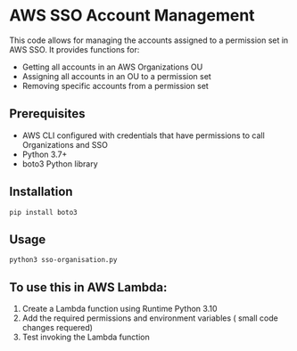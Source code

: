 # AWS SSO Account Management

This code allows for managing the accounts assigned to a permission set in AWS SSO. It provides functions for:

- Getting all accounts in an AWS Organizations OU
- Assigning all accounts in an OU to a permission set
- Removing specific accounts from a permission set 

## Prerequisites

- AWS CLI configured with credentials that have permissions to call Organizations and SSO
- Python 3.7+
- boto3 Python library


## Installation

```
pip install boto3
``` 

## Usage

```
python3 sso-organisation.py

``` 

## To use this in AWS Lambda:

1. Create a Lambda function using Runtime Python 3.10
2. Add the required permissions and environment variables ( small code changes requered)
3. Test invoking the Lambda function
